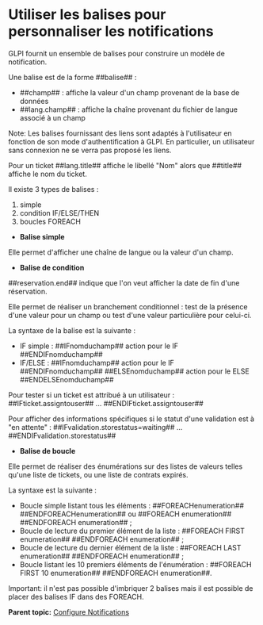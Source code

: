 Utiliser les balises pour personnaliser les notifications
=========================================================

GLPI fournit un ensemble de balises pour construire un modèle de
notification.

Une balise est de la forme \#\#balise\#\# :

-   \#\#champ\#\# : affiche la valeur d'un champ provenant de la base de
    données
-   \#\#lang.champ\#\# : affiche la chaîne provenant du fichier de
    langue associé à un champ

Note: Les balises fournissant des liens sont adaptés à l'utilisateur en
fonction de son mode d'authentification à GLPI. En particulier, un
utilisateur sans connexion ne se verra pas proposé les liens.

Pour un ticket \#\#lang.title\#\# affiche le libellé "Nom" alors que
\#\#title\#\# affiche le nom du ticket.

Il existe 3 types de balises :

1.  simple
2.  condition IF/ELSE/THEN
3.  boucles FOREACH

-   **Balise simple**

Elle permet d'afficher une chaîne de langue ou la valeur d'un champ.

-   **Balise de condition**

\#\#reservation.end\#\# indique que l'on veut afficher la date de fin
d'une réservation.

Elle permet de réaliser un branchement conditionnel : test de la
présence d'une valeur pour un champ ou test d'une valeur particulière
pour celui-ci.

La syntaxe de la balise est la suivante :

-   IF simple : \#\#IFnomduchamp\#\# action pour le IF
    \#\#ENDIFnomduchamp\#\#
-   IF/ELSE : \#\#IFnomduchamp\#\# action pour le IF
    \#\#ENDIFnomduchamp\#\# \#\#ELSEnomduchamp\#\# action pour le ELSE
    \#\#ENDELSEnomduchamp\#\#

Pour tester si un ticket est attribué à un utilisateur :
\#\#IFticket.assigntouser\#\# ... \#\#ENDIFticket.assigntouser\#\#

Pour afficher des informations spécifiques si le statut d'une validation
est à "en attente" : \#\#IFvalidation.storestatus=waiting\#\# ...
\#\#ENDIFvalidation.storestatus\#\#

-   **Balise de boucle**

Elle permet de réaliser des énumérations sur des listes de valeurs
telles qu'une liste de tickets, ou une liste de contrats expirés.

La syntaxe est la suivante :

-   Boucle simple listant tous les éléments : \#\#FOREACHenumeration\#\#
    \#\#ENDFOREACHenumeration\#\# ou \#\#FOREACH enumeration\#\#
    \#\#ENDFOREACH enumeration\#\# ;
-   Boucle de lecture du premier élément de la liste : \#\#FOREACH FIRST
    enumeration\#\# \#\#ENDFOREACH enumeration\#\# ;
-   Boucle de lecture du dernier élément de la liste : \#\#FOREACH LAST
    enumeration\#\# \#\#ENDFOREACH enumeration\#\# ;
-   Boucle listant les 10 premiers éléments de l'énumération :
    \#\#FOREACH FIRST 10 enumeration\#\# \#\#ENDFOREACH enumeration\#\#.

Important: il n'est pas possible d'imbriquer 2 balises mais il est
possible de placer des balises IF dans des FOREACH.

**Parent topic:** [Configure
Notifications](../glpi/config_notification.html "Notifications are configured from the menu Setup > Notifications ;")
